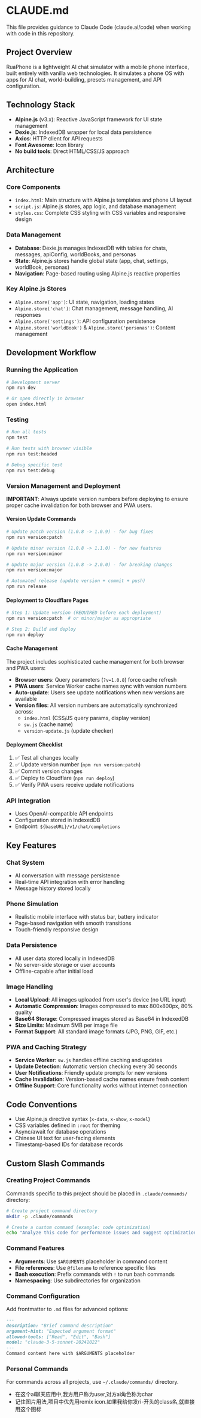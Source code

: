 # CLAUDE.md

This file provides guidance to Claude Code (claude.ai/code) when working with code in this repository.

## Project Overview

RuaPhone is a lightweight AI chat simulator with a mobile phone interface, built entirely with vanilla web technologies. It simulates a phone OS with apps for AI chat, world-building, presets management, and API configuration.

## Technology Stack

- **Alpine.js** (v3.x): Reactive JavaScript framework for UI state management
- **Dexie.js**: IndexedDB wrapper for local data persistence
- **Axios**: HTTP client for API requests
- **Font Awesome**: Icon library
- **No build tools**: Direct HTML/CSS/JS approach

## Architecture

### Core Components
- `index.html`: Main structure with Alpine.js templates and phone UI layout
- `script.js`: Alpine.js stores, app logic, and database management
- `styles.css`: Complete CSS styling with CSS variables and responsive design

### Data Management
- **Database**: Dexie.js manages IndexedDB with tables for chats, messages, apiConfig, worldBooks, and personas
- **State**: Alpine.js stores handle global state (app, chat, settings, worldBook, personas)
- **Navigation**: Page-based routing using Alpine.js reactive properties

### Key Alpine.js Stores
- `Alpine.store('app')`: UI state, navigation, loading states
- `Alpine.store('chat')`: Chat management, message handling, AI responses
- `Alpine.store('settings')`: API configuration persistence
- `Alpine.store('worldBook')` & `Alpine.store('personas')`: Content management

## Development Workflow

### Running the Application
```bash
# Development server
npm run dev

# Or open directly in browser
open index.html
```

### Testing
```bash
# Run all tests
npm test

# Run tests with browser visible
npm run test:headed

# Debug specific test
npm run test:debug
```

### Version Management and Deployment

**IMPORTANT**: Always update version numbers before deploying to ensure proper cache invalidation for both browser and PWA users.

#### Version Update Commands
```bash
# Update patch version (1.0.8 -> 1.0.9) - for bug fixes
npm run version:patch

# Update minor version (1.0.8 -> 1.1.0) - for new features  
npm run version:minor

# Update major version (1.0.8 -> 2.0.0) - for breaking changes
npm run version:major

# Automated release (update version + commit + push)
npm run release
```

#### Deployment to Cloudflare Pages
```bash
# Step 1: Update version (REQUIRED before each deployment)
npm run version:patch  # or minor/major as appropriate

# Step 2: Build and deploy
npm run deploy
```

#### Cache Management
The project includes sophisticated cache management for both browser and PWA users:

- **Browser users**: Query parameters (`?v=1.0.8`) force cache refresh
- **PWA users**: Service Worker cache names sync with version numbers
- **Auto-update**: Users see update notifications when new versions are available
- **Version files**: All version numbers are automatically synchronized across:
  - `index.html` (CSS/JS query params, display version)
  - `sw.js` (cache name)
  - `version-update.js` (update checker)

#### Deployment Checklist
1. ✅ Test all changes locally
2. ✅ Update version number (`npm run version:patch`)
3. ✅ Commit version changes
4. ✅ Deploy to Cloudflare (`npm run deploy`)
5. ✅ Verify PWA users receive update notifications

### API Integration
- Uses OpenAI-compatible API endpoints
- Configuration stored in IndexedDB
- Endpoint: `${baseURL}/v1/chat/completions`

## Key Features

### Chat System
- AI conversation with message persistence
- Real-time API integration with error handling
- Message history stored locally

### Phone Simulation
- Realistic mobile interface with status bar, battery indicator
- Page-based navigation with smooth transitions
- Touch-friendly responsive design

### Data Persistence
- All user data stored locally in IndexedDB
- No server-side storage or user accounts
- Offline-capable after initial load

### Image Handling
- **Local Upload**: All images uploaded from user's device (no URL input)
- **Automatic Compression**: Images compressed to max 800x800px, 80% quality
- **Base64 Storage**: Compressed images stored as Base64 in IndexedDB
- **Size Limits**: Maximum 5MB per image file
- **Format Support**: All standard image formats (JPG, PNG, GIF, etc.)

### PWA and Caching Strategy
- **Service Worker**: `sw.js` handles offline caching and updates
- **Update Detection**: Automatic version checking every 30 seconds
- **User Notifications**: Friendly update prompts for new versions
- **Cache Invalidation**: Version-based cache names ensure fresh content
- **Offline Support**: Core functionality works without internet connection

## Code Conventions

- Use Alpine.js directive syntax (`x-data`, `x-show`, `x-model`)
- CSS variables defined in `:root` for theming
- Async/await for database operations
- Chinese UI text for user-facing elements
- Timestamp-based IDs for database records

## Custom Slash Commands

### Creating Project Commands
Commands specific to this project should be placed in `.claude/commands/` directory:

```bash
# Create project command directory
mkdir -p .claude/commands

# Create a custom command (example: code optimization)
echo "Analyze this code for performance issues and suggest optimizations:" > .claude/commands/optimize.md
```

### Command Features
- **Arguments**: Use `$ARGUMENTS` placeholder in command content
- **File references**: Use `@filename` to reference specific files  
- **Bash execution**: Prefix commands with `!` to run bash commands
- **Namespacing**: Use subdirectories for organization

### Command Configuration
Add frontmatter to `.md` files for advanced options:
```markdown
---
description: "Brief command description"
argument-hint: "Expected argument format"
allowed-tools: ["Read", "Edit", "Bash"]
model: "claude-3-5-sonnet-20241022"
---
Command content here with $ARGUMENTS placeholder
```

### Personal Commands
For commands across all projects, use `~/.claude/commands/` directory.
- 在这个ai聊天应用中,我方用户称为user,对方ai角色称为char
- 记住图片用法,项目中优先用remix icon.如果我给你发ri-开头的class名,就直接用这个图标